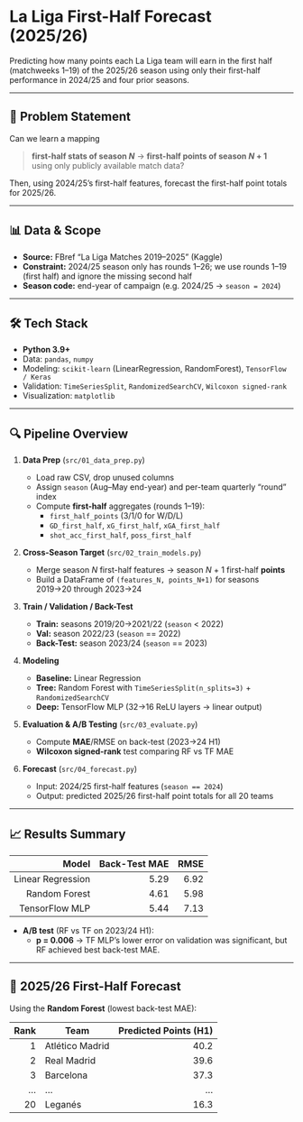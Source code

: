 # La Liga First-Half Forecast (2025/26)

Predicting how many points each La Liga team will earn in the first half (matchweeks 1–19) of the 2025/26 season using only their first-half performance in 2024/25 and four prior seasons.

---

## 🚀 Problem Statement  
Can we learn a mapping  
> **first-half stats of season _N_** → **first-half points of season _N_ + 1**  
using only publicly available match data?  

Then, using 2024/25’s first-half features, forecast the first-half point totals for 2025/26.

---

## 📊 Data & Scope  
- **Source:** FBref “La Liga Matches 2019–2025” (Kaggle)  
- **Constraint:** 2024/25 season only has rounds 1–26; we use rounds 1–19 (first half) and ignore the missing second half  
- **Season code:** end-year of campaign (e.g. 2024/25 → `season = 2024`)  

---

## 🛠️ Tech Stack  
- **Python 3.9+**  
- Data: `pandas`, `numpy`  
- Modeling: `scikit-learn` (LinearRegression, RandomForest), `TensorFlow / Keras`  
- Validation: `TimeSeriesSplit`, `RandomizedSearchCV`, `Wilcoxon signed-rank`  
- Visualization: `matplotlib`  

---

## 🔍 Pipeline Overview

1. **Data Prep** (`src/01_data_prep.py`)  
   - Load raw CSV, drop unused columns  
   - Assign `season` (Aug–May end-year) and per-team quarterly “round” index  
   - Compute **first-half** aggregates (rounds 1–19):  
     - `first_half_points` (3/1/0 for W/D/L)  
     - `GD_first_half`, `xG_first_half`, `xGA_first_half`  
     - `shot_acc_first_half`, `poss_first_half`  

2. **Cross-Season Target** (`src/02_train_models.py`)  
   - Merge season _N_ first-half features → season _N_ + 1 first-half **points**  
   - Build a DataFrame of `(features_N, points_N+1)` for seasons 2019→20 through 2023→24  

3. **Train / Validation / Back-Test**  
   - **Train:** seasons 2019/20→2021/22 (`season` < 2022)  
   - **Val:** season 2022/23 (`season` == 2022)  
   - **Back-Test:** season 2023/24 (`season` == 2023)  

4. **Modeling**  
   - **Baseline:** Linear Regression  
   - **Tree:** Random Forest with `TimeSeriesSplit(n_splits=3)` + `RandomizedSearchCV`  
   - **Deep:** TensorFlow MLP (32→16 ReLU layers → linear output)  

5. **Evaluation & A/B Testing** (`src/03_evaluate.py`)  
   - Compute **MAE**/RMSE on back-test (2023→24 H1)  
   - **Wilcoxon signed-rank** test comparing RF vs TF MAE  

6. **Forecast** (`src/04_forecast.py`)  
   - Input: 2024/25 first-half features (`season == 2024`)  
   - Output: predicted 2025/26 first-half point totals for all 20 teams  

---

## 📈 Results Summary

| Model               | Back-Test MAE | RMSE  |
|--------------------:|-------------:|------:|
| Linear Regression   | 5.29         | 6.92  |
| Random Forest       | 4.61         | 5.98  |
| TensorFlow MLP      | 5.44         | 7.13  |

- **A/B test** (RF vs TF on 2023/24 H1):  
  - **p = 0.006** → TF MLP’s lower error on validation was significant, but RF achieved best back-test MAE.

---

## 🔮 2025/26 First-Half Forecast

Using the **Random Forest** (lowest back-test MAE):

| Rank | Team             | Predicted Points (H1) |
|-----:|------------------|----------------------:|
| 1    | Atlético Madrid  | 40.2                   |
| 2    | Real Madrid      | 39.6                   |
| 3    | Barcelona        | 37.3                   |
| …    | …                | …                      |
| 20   | Leganés          | 16.3                   |
